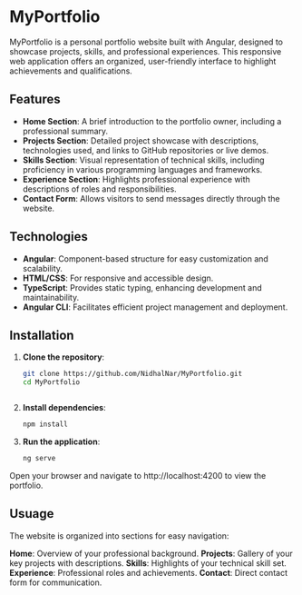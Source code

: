 # MyPortfolio

MyPortfolio is a personal portfolio website built with Angular, designed to showcase projects, skills, and professional experiences. This responsive web application offers an organized, user-friendly interface to highlight achievements and qualifications.

## Features

- **Home Section**: A brief introduction to the portfolio owner, including a professional summary.
- **Projects Section**: Detailed project showcase with descriptions, technologies used, and links to GitHub repositories or live demos.
- **Skills Section**: Visual representation of technical skills, including proficiency in various programming languages and frameworks.
- **Experience Section**: Highlights professional experience with descriptions of roles and responsibilities.
- **Contact Form**: Allows visitors to send messages directly through the website.

## Technologies

- **Angular**: Component-based structure for easy customization and scalability.
- **HTML/CSS**: For responsive and accessible design.
- **TypeScript**: Provides static typing, enhancing development and maintainability.
- **Angular CLI**: Facilitates efficient project management and deployment.

## Installation

1. **Clone the repository**:
   ```bash
   git clone https://github.com/NidhalNar/MyPortfolio.git
   cd MyPortfolio



2. **Install dependencies**:
   ```bash
   npm install

3. **Run the application**:
   ```bash
   ng serve
   
Open your browser and navigate to http://localhost:4200 to view the portfolio.

## Usuage

The website is organized into sections for easy navigation:

**Home**: Overview of your professional background.
**Projects**: Gallery of your key projects with descriptions.
**Skills**: Highlights of your technical skill set.
**Experience**: Professional roles and achievements.
**Contact**: Direct contact form for communication.
